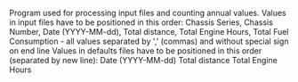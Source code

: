 Program used for processing input files and counting annual values.
Values in input files have to be positioned in this order: Chassis Series, Chassis Number, Date (YYYY-MM-dd), Total distance, Total Engine Hours, Total Fuel Consumption - all values separated by ',' (commas) and without special sign on end line
Values in defaults files have to be positioned in this order (separated by new line):
Date (YYYY-MM-dd)
Total distance
Total Engine Hours
